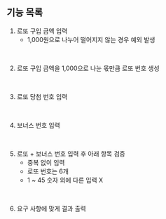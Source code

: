 ## 기능 목록
1. 로또 구입 금액 입력
   - 1,000원으로 나누어 떨어지지 않는 경우 예외 발생
</br>


2. 로또 구입 금액을 1,000으로 나눈 몫만큼 로또 번호 생성
</br>


3. 로또 당첨 번호 입력
</br>


4. 보너스 번호 입력
</br>


5. 로또 + 보너스 번호 입력 후 아래 항목 검증
   - 중복 없이 입력
   - 로또 번호는 6개
   - 1 ~ 45 숫자 외에 다른 입력 X
</br>


6. 요구 사항에 맞게 결과 출력